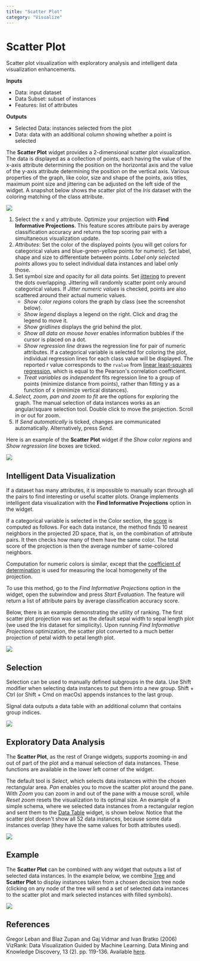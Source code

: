 ```yaml
---
title: "Scatter Plot"
category: "Visualize"
---
```

Scatter Plot
============

Scatter plot visualization with exploratory analysis and intelligent data visualization enhancements.

**Inputs**

- Data: input dataset
- Data Subset: subset of instances
- Features: list of attributes

**Outputs**

- Selected Data: instances selected from the plot
- Data: data with an additional column showing whether a point is selected

The **Scatter Plot** widget provides a 2-dimensional scatter plot visualization. The data is displayed as a collection of points, each having the value of the x-axis attribute determining the position on the horizontal axis and the value of the y-axis attribute determining the position on the vertical axis. Various properties of the graph, like color, size and shape of the points, axis titles, maximum point size and jittering can be adjusted on the left side of the widget. A snapshot below shows the scatter plot of the *Iris* dataset with the coloring matching of the class attribute.

![](/widget-catalog/visualize/images/Scatterplot-Iris-stamped.png)

1. Select the x and y attribute. Optimize your projection with **Find Informative Projections**. This feature scores attribute pairs by average classification accuracy and returns the top scoring pair with a simultaneous visualization update.
2. *Attributes*: Set the color of the displayed points (you will get colors for categorical values and blue-green-yellow points for numeric). Set label, shape and size to differentiate between points. *Label only selected points* allows you to select individual data instances and label only those.
3. Set symbol size and opacity for all data points. Set [jittering](https://en.wikipedia.org/wiki/Jitter) to prevent the dots overlapping. Jittering will randomly scatter point only around categorical values. If *Jitter numeric values* is checked, points are also scattered around their actual numeric values.
   - *Show color regions* colors the graph by class (see the screenshot below).
   - *Show legend* displays a legend on the right. Click and drag the legend to move it.
   - *Show gridlines* displays the grid behind the plot.
   - *Show all data on mouse hover* enables information bubbles if the cursor is placed on a dot.
   - *Show regression line* draws the regression line for pair of numeric attributes. If a categorical variable is selected for coloring the plot, individual regression lines for each class value will be displayed. The reported r value corresponds to the `rvalue` from [linear least-squares regression](https://docs.scipy.org/doc/scipy/reference/generated/scipy.stats.linregress.html), which is equal to the Pearson's correlation coefficient.
   - *Treat variables as independent* fits regression line to a group of points (minimize distance from points), rather than fitting y as a function of x (minimize vertical distances).
4. *Select, zoom, pan and zoom to fit* are the options for exploring the graph. The manual selection of data instances works as an angular/square selection tool. Double click to move the projection. Scroll in or out for zoom.
5. If *Send automatically* is ticked, changes are communicated automatically. Alternatively, press *Send*.

Here is an example of the **Scatter Plot** widget if the *Show color regions* and *Show regression line* boxes are ticked.

![](/widget-catalog/visualize/images/Scatterplot-ClassDensity.png)

Intelligent Data Visualization
------------------------------

If a dataset has many attributes, it is impossible to manually scan through all the pairs to find interesting or useful scatter plots. Orange implements intelligent data visualization with the **Find Informative Projections** option in the widget.

If a categorical variable is selected in the Color section, the [score](http://eprints.fri.uni-lj.si/210/) is computed as follows. For each data instance, the method finds 10 nearest neighbors in the projected 2D space, that is, on the combination of attribute pairs. It then checks how many of them have the same color. The total score of the projection is then the average number of same-colored neighbors.

Computation for numeric colors is similar, except that the [coefficient of determination](https://en.wikipedia.org/wiki/Coefficient_of_determination) is used for measuring the local homogeneity of the projection.

To use this method, go to the *Find Informative Projections* option in the widget, open the subwindow and press *Start Evaluation*. The feature will return a list of attribute pairs by average classification accuracy score.

Below, there is an example demonstrating the utility of ranking. The first scatter plot projection was set as the default sepal width to sepal length plot (we used the Iris dataset for simplicity). Upon running *Find Informative Projections* optimization, the scatter plot converted to a much better projection of petal width to petal length plot.

![](/widget-catalog/visualize/images/ScatterPlotExample-Ranking.png)

Selection
---------

Selection can be used to manually defined subgroups in the data. Use Shift modifier when selecting data instances to put them into a new group. Shift + Ctrl (or Shift + Cmd on macOs) appends instances to the last group.

Signal data outputs a data table with an additional column that contains group indices.

![](/widget-catalog/visualize/images/ScatterPlot-selection.png)

Exploratory Data Analysis
-------------------------

The **Scatter Plot**, as the rest of Orange widgets, supports zooming-in and out of part of the plot and a manual selection of data instances. These functions are available in the lower left corner of the widget.

The default tool is *Select*, which selects data instances within the chosen rectangular area. *Pan* enables you to move the scatter plot around the pane. With *Zoom* you can zoom in and out of the pane with a mouse scroll, while *Reset zoom* resets the visualization to its optimal size. An example of a simple schema, where we selected data instances from a rectangular region and sent them to the [Data Table](/widget-catalog/visualize/../data/datatable) widget, is shown below. Notice that the scatter plot doesn't show all 52 data instances, because some data instances overlap (they have the same values for both attributes used).

![](/widget-catalog/visualize/images/ScatterPlotExample-Explorative.png)

Example
-------

The **Scatter Plot** can be combined with any widget that outputs a list of selected data instances. In the example below, we combine [Tree](/widget-catalog/visualize/../model/tree) and **Scatter Plot** to display instances taken from a chosen decision tree node (clicking on any node of the tree will send a set of selected data instances to the scatter plot and mark selected instances with filled symbols).

![](/widget-catalog/visualize/images/ScatterPlotExample-Classification.png)

References
----------

Gregor Leban and Blaz Zupan and Gaj Vidmar and Ivan Bratko (2006) VizRank: Data Visualization Guided by Machine Learning. Data Mining and Knowledge Discovery, 13 (2). pp. 119-136. Available [here](http://eprints.fri.uni-lj.si/210/).
